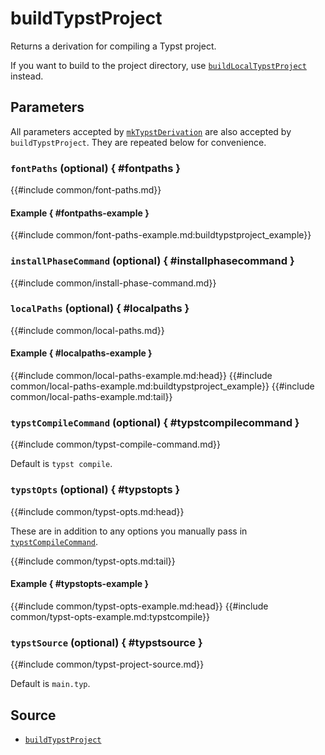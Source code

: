 # buildTypstProject

Returns a derivation for compiling a Typst project.

If you want to build to the project directory, use
[`buildLocalTypstProject`](build-local-typst-project.md) instead.

## Parameters

All parameters accepted by
[`mkTypstDerivation`](mk-typst-derivation.md#parameters) are also accepted by
`buildTypstProject`. They are repeated below for convenience.

### `fontPaths` (optional) { #fontpaths }

{{#include common/font-paths.md}}

#### Example { #fontpaths-example }

{{#include common/font-paths-example.md:buildtypstproject_example}}

### `installPhaseCommand` (optional) { #installphasecommand }

{{#include common/install-phase-command.md}}

### `localPaths` (optional) { #localpaths }

{{#include common/local-paths.md}}

#### Example { #localpaths-example }

{{#include common/local-paths-example.md:head}}
{{#include common/local-paths-example.md:buildtypstproject_example}}
{{#include common/local-paths-example.md:tail}}

### `typstCompileCommand` (optional) { #typstcompilecommand }

{{#include common/typst-compile-command.md}}

Default is `typst compile`.

### `typstOpts` (optional) { #typstopts }

{{#include common/typst-opts.md:head}}

<!-- markdownlint-disable link-fragments -->

These are in addition to any options you manually pass in
[`typstCompileCommand`](#typstcompilecommand).

<!-- markdownlint-restore -->

{{#include common/typst-opts.md:tail}}

#### Example { #typstopts-example }

{{#include common/typst-opts-example.md:head}}
{{#include common/typst-opts-example.md:typstcompile}}

### `typstSource` (optional) { #typstsource }

{{#include common/typst-project-source.md}}

Default is `main.typ`.

## Source

- [`buildTypstProject`](https://github.com/loqusion/typst.nix/blob/main/lib/buildTypstProject.nix)
